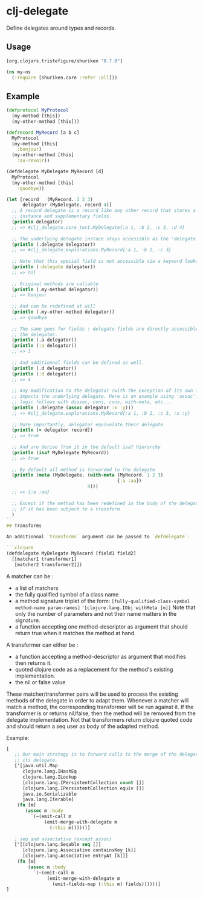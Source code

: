 # clj-delegate

Define delegates around types and records.

## Usage

```clojure
[org.clojars.tristefigure/shuriken "0.7.0"]
```


```clojure
(ns my-ns
  (:require [shuriken.core :refer :all]))
```

## Example

```clojure
(defprotocol MyProtocol
  (my-method [this])
  (my-other-method [this]))

(defrecord MyRecord [a b c]
  MyProtocol
  (my-method [this]
    :bonjour)
  (my-other-method [this]
    :au-revoir))

(defdelegate MyDelegate MyRecord [d]
  MyProtocol
  (my-other-method [this]
    :goodbye))

(let [record   (MyRecord. 1 2 3)
      delegator (MyDelegate. record 4)]
  ;; A record delegate is a record like any other record that stores a delegate
  ;; instance and supplementary fields.
  (println delegator)
  ;; => #clj_delegate.core_test.MyDelegate{:a 1, :b 2, :c 3, :d 4}
  
  ;; The underlying delegate instace stays accessible as the 'delegate' field
  (println (.delegate delegator))
  ;; => #clj_delegate.explorations.MyRecord{:a 1, :b 2, :c 3}
  
  ;; Note that this special field is not accessible via a keyword lookup
  (println (:delegate delegator))
  ;; => nil
  
  ;; Original methods are callable
  (println (.my-method delegator))
  ;; => bonjour
  
  ;; And can be redefined at will
  (println (.my-other-method delegator))
  ;; => goodbye
  
  ;; The same goes for fields : delegate fields are directly accessible to the
  ;; the delegator.
  (println (.a delegator))
  (println (:a delegator))
  ;; => 1
  
  ;; And additionnal fields can be defined as well.
  (println (.d delegator))
  (println (:d delegator))
  ;; => 4
  
  ;; Any modification to the delegator (with the exception of its own fields)
  ;; impacts the underlying delegate. Here is an example using 'assoc'. The same
  ;; logic follows with dissoc, conj, cons, with-meta, etc...
  (println (.delegate (assoc delegator :x :y)))
  ;; => #clj_delegate.explorations.MyRecord{:a 1, :b 2, :c 3, :x :y}
  
  ;; More importantly, delegator equivalate their delegate
  (println (= delegator record))
  ;; => true
  
  ;; And are derive from it in the default isa? hierarchy
  (println (isa? MyDelegate MyRecord))
  ;; => true
  
  ;; By default all method is forwarded to the delegate
  (println (meta (MyDelegate. (with-meta (MyRecord. 1 2 3)
                                         {:a :aa})
                              4)))
  ;; => {:a :aa}
  
  ;; Except if the method has been redefined in the body of the delegate of
  ;; if it has been subject to a transform
  )
``
## Transforms

An additionnal `transforms` argument can be passed to `defdelegate`:

```clojure
(defdelegate MyDelegate MyRecord [field1 field2]
  [[matcher1 transformer1]
   [matcher2 transformer2]])
```

A matcher can be :
- a list of matchers
- the fully qualified symbol of a class name
- a method signature triplet of the form:
  `[fully-qualified-class-symbol method-name param-names]`
  `'[clojure.lang.IObj withMeta [m]]`
  Note that only the number of parameters and not their name matters in the
  signature.
- a function accepting one method-descriptor as argument that should return true
  when it matches the method at hand.

A transformer can either be :
- a function accepting a method-descriptor as argument that modifies then
  returns it.
- quoted clojure code as a replacement for the method's existing implementation.
- the nil or false value

These matcher/transformer pairs will be used to process the existing methods of
the delegate in order to adapt them. Whenever a matcher will match a method, the
corresponding transformer will be run against it.
If the transformer is  or returns nil/false, then the method will be removed
from the delegate implementation.
Not that transformers return clojure quoted code and should return a seq user
as body of the adapted method.

Example:

```clojure
[
   ;; Our main strategy is to forward calls to the merge of the delegator and
   ;; its delegate.
   ['[java.util.Map
      clojure.lang.IHashEq
      clojure.lang.ILookup
      [clojure.lang.IPersistentCollection count []]
      [clojure.lang.IPersistentCollection equiv []]
      java.io.Serializable
      java.lang.Iterable]
    (fn [m]
       (assoc m :body
         `(~(emit-call m
              (emit-merge-with-delegate m
                (:this m))))))]
   
   ; seq and associative (except assoc)
   ['[[clojure.lang.Seqable seq []]
      [clojure.lang.Associative containsKey [k]]
      [clojure.lang.Associative entryAt [k]]]
    (fn [m]
        (assoc m :body
          `(~(emit-call m
               (emit-merge-with-delegate m
                 (emit-fields-map (:this m) fields))))))]
]
```
